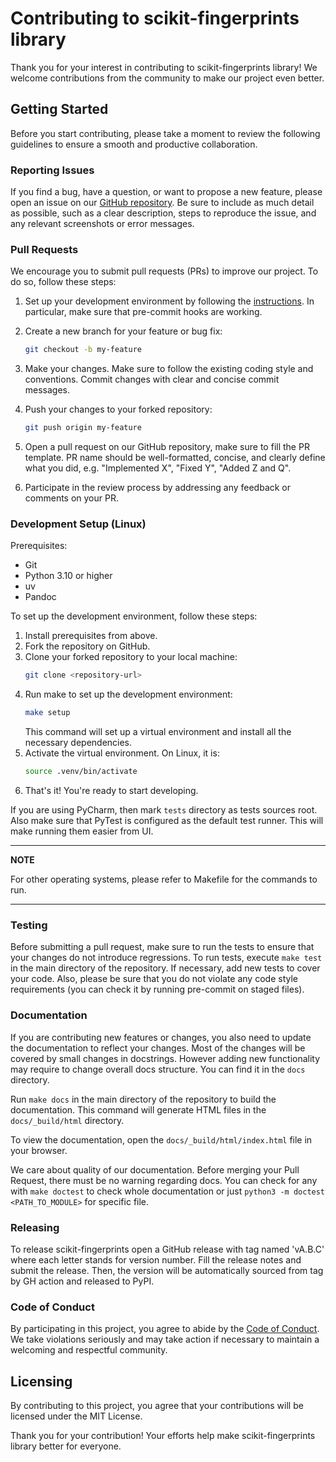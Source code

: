 # Contributing to scikit-fingerprints library

Thank you for your interest in contributing to scikit-fingerprints library! We welcome contributions from
the community to make our project even better.

## Getting Started

Before you start contributing, please take a moment to review the following guidelines to ensure a smooth and productive
collaboration.

### Reporting Issues

If you find a bug, have a question, or want to propose a new feature, please open an issue on
our [GitHub repository](https://github.com/scikit-fingerprints/scikit-fingerprints.git). Be sure to include as much detail as
possible, such as a clear description, steps to reproduce the issue, and any relevant screenshots or error messages.

### Pull Requests

We encourage you to submit pull requests (PRs) to improve our project. To do so, follow these steps:

1. Set up your development environment by following the [instructions](#development-setup-linux). In particular,
   make sure that pre-commit hooks are working.

2. Create a new branch for your feature or bug fix:
    ```bash
    git checkout -b my-feature

3. Make your changes. Make sure to follow the existing coding style and conventions.
   Commit changes with clear and concise commit messages.

4. Push your changes to your forked repository:
    ```bash
    git push origin my-feature

5. Open a pull request on our GitHub repository, make sure to fill the PR template.
   PR name should be well-formatted, concise, and clearly define what you did, e.g.
   "Implemented X", "Fixed Y", "Added Z and Q".

6. Participate in the review process by addressing any feedback or comments on your PR.

### Development Setup (Linux)

Prerequisites:

- Git
- Python 3.10 or higher
- uv
- Pandoc

To set up the development environment, follow these steps:

1. Install prerequisites from above.
2. Fork the repository on GitHub.
3. Clone your forked repository to your local machine:
   ```bash
   git clone <repository-url>
   ```
4. Run make to set up the development environment:
   ```bash
   make setup
   ```
   This command will set up a virtual environment and install all the necessary dependencies.
5. Activate the virtual environment. On Linux, it is:
   ```bash
   source .venv/bin/activate
   ```
6. That's it! You're ready to start developing.

If you are using PyCharm, then mark `tests` directory as tests sources root. Also make sure that
PyTest is configured as the default test runner. This will make running them easier from UI.

---
**NOTE**

For other operating systems, please refer to Makefile for the commands to run.

---

### Testing

Before submitting a pull request, make sure to run the tests to ensure that your changes do not introduce
regressions.
To run tests, execute `make test` in the main directory of the repository.
If necessary, add new tests to cover your code. Also, please be sure that you do not violate any code style
requirements (you can check it by running pre-commit on staged files).

### Documentation

If you are contributing new features or changes, you also need to update the documentation to reflect your changes.
Most of the changes will be covered by small changes in docstrings. However adding new functionality may require to
change overall docs structure. You can find it in the `docs` directory.

Run `make docs` in the main directory of the repository to build the documentation. This command will generate
HTML files in the `docs/_build/html` directory.

To view the documentation, open the `docs/_build/html/index.html` file in your browser.

We care about quality of our documentation. Before merging your Pull Request, there must be no warning regarding docs.
You can check for any with `make doctest` to check whole documentation or just `python3 -m doctest <PATH_TO_MODULE>` 
for specific file.

### Releasing
To release scikit-fingerprints open a GitHub release with tag named 'vA.B.C'
where each letter stands for version number. Fill the release notes and submit the release.
Then, the version will be automatically sourced from tag by GH action and released to PyPI.

### Code of Conduct

By participating in this project, you agree to abide by the [Code of Conduct](CODE_OF_CONDUCT.md). We take violations seriously
and may take action if necessary to maintain a welcoming and respectful community.

## Licensing

By contributing to this project, you agree that your contributions will be licensed under the MIT License.

Thank you for your contribution! Your efforts help make scikit-fingerprints library better for everyone.